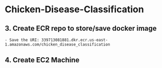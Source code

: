 # Chicken-Disease-Classification



## 3. Create ECR repo to store/save docker image 
    - Save the URI: 339713081881.dkr.ecr.us-east-1.amazonaws.com/chicken_disease_classification


## 4. Create EC2 Machine